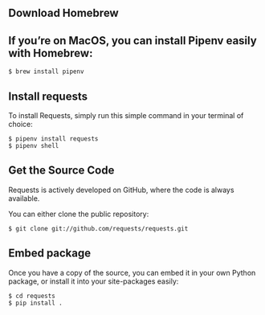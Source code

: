## Download Homebrew
## If you’re on MacOS, you can install Pipenv easily with Homebrew:

    $ brew install pipenv
## Install requests
To install Requests, simply run this simple command in your terminal of choice:

    $ pipenv install requests
    $ pipenv shell

## Get the Source Code
Requests is actively developed on GitHub, where the code is always available.

You can either clone the public repository:

    $ git clone git://github.com/requests/requests.git
    
## Embed package
Once you have a copy of the source, you can embed it in your own Python package, or install it into your site-packages easily:

    $ cd requests
    $ pip install .
    
    
    
